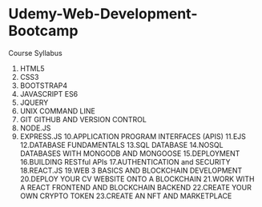 # Udemy-Web-Development-Bootcamp

Course Syllabus 

1. HTML5
2. CSS3
3. BOOTSTRAP4
4. JAVASCRIPT ES6
5. JQUERY
6. UNIX COMMAND LINE
7. GIT GITHUB AND VERSION CONTROL
8. NODE.JS
9. EXPRESS.JS
10.APPLICATION PROGRAM INTERFACES (APIS)
11.EJS
12.DATABASE FUNDAMENTALS
13.SQL DATABASE
14.NOSQL DATABASES WITH MONGODB AND MONGOOSE
15.DEPLOYMENT 
16.BUILDING RESTful APIs
17.AUTHENTICATION and SECURITY
18.REACT.JS
19.WEB 3 BASICS AND BLOCKCHAIN DEVELOPMENT
20.DEPLOY YOUR CV WEBSITE ONTO A BLOCKCHAIN
21.WORK WITH A REACT FRONTEND AND BLOCKCHAIN BACKEND
22.CREATE YOUR OWN CRYPTO TOKEN
23.CREATE AN NFT AND MARKETPLACE
